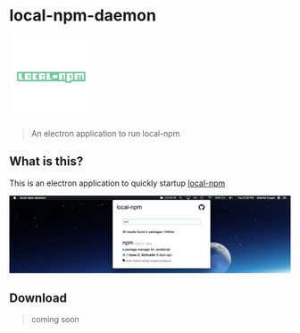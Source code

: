 # local-npm-daemon

![logo](./assets/logo.png)

> An electron application to run local-npm

## What is this?

This is an electron application to quickly startup [local-npm](http://github.com/local-npm/local-npm)

![example](./assets/example.png)

## Download

> coming soon

